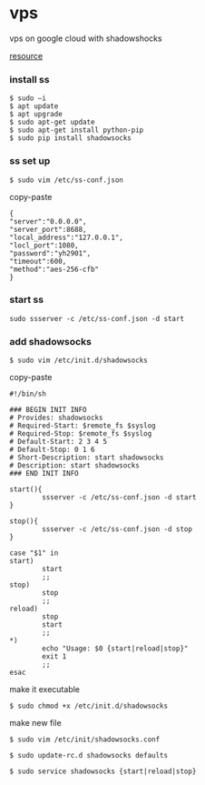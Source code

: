 # vps
vps on google cloud with shadowshocks

[resource](http://godjose.com/2017/06/14/new-article/)

### install ss

```  
$ sudo –i 
$ apt update
$ apt upgrade
$ sudo apt-get update  
$ sudo apt-get install python-pip  
$ sudo pip install shadowsocks  
```

### ss set up

``` 
$ sudo vim /etc/ss-conf.json 
```
copy-paste
```
{
"server":"0.0.0.0",
"server_port":8688,
"local_address":"127.0.0.1",
"locl_port":1080,
"password":"yh2901",                      
"timeout":600,
"method":"aes-256-cfb"
}
```
### start ss

``` sudo ssserver -c /etc/ss-conf.json -d start ```


### add shadowsocks 

``` $ sudo vim /etc/init.d/shadowsocks  ```

copy-paste
```
#!/bin/sh

### BEGIN INIT INFO
# Provides: shadowsocks
# Required-Start: $remote_fs $syslog
# Required-Stop: $remote_fs $syslog
# Default-Start: 2 3 4 5
# Default-Stop: 0 1 6
# Short-Description: start shadowsocks
# Description: start shadowsocks
### END INIT INFO

start(){
        ssserver -c /etc/ss-conf.json -d start
}

stop(){
        ssserver -c /etc/ss-conf.json -d stop
}

case "$1" in
start)
        start        
        ;;
stop)
        stop        
        ;;
reload)
        stop
        start        
        ;;
*)
        echo "Usage: $0 {start|reload|stop}"
        exit 1        
        ;;
esac
```

make it executable
```
$ sudo chmod +x /etc/init.d/shadowsocks
``` 

make new file 
```
$ sudo vim /etc/init/shadowsocks.conf
```

``` $ sudo update-rc.d shadowsocks defaults ```

``` $ sudo service shadowsocks {start|reload|stop} ```




